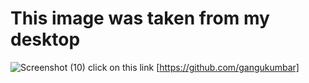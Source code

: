 # This image was taken from my desktop
![Screenshot (10)](https://user-images.githubusercontent.com/66021470/158813214-07017d61-1f5e-460d-ba89-0221fe55cf03.png)
click on this link [https://github.com/gangukumbar]
